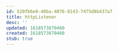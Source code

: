 ```yaml
---
id: 520fb6e8-40ba-4076-8143-7475d8b437a7
title: httpListener
desc: ''
updated: 1618573870460
created: 1618573870460
stub: true
---
```


